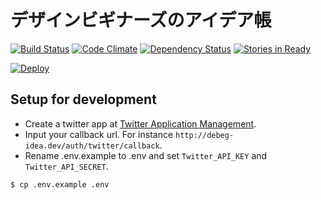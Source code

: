 # デザインビギナーズのアイデア帳

[![Build Status](https://travis-ci.org/design-beginners/debeg-idea.svg?branch=master)](https://travis-ci.org/design-beginners/debeg-idea)
[![Code Climate](https://codeclimate.com/github/design-beginners/debeg-idea.png)](https://codeclimate.com/github/design-beginners/debeg-idea)
[![Dependency Status](https://gemnasium.com/design-beginners/debeg-idea.svg)](https://gemnasium.com/design-beginners/debeg-idea)
[![Stories in Ready](https://badge.waffle.io/design-beginners/debeg-idea.png?label=ready&title=Ready)](https://waffle.io/design-beginners/debeg-idea)

[![Deploy](https://www.herokucdn.com/deploy/button.png)](https://heroku.com/deploy)

## Setup for development

* Create a twitter app at [Twitter Application Management](https://apps.twitter.com/).
* Input your callback url. For instance `http://debeg-idea.dev/auth/twitter/callback`.
* Rename .env.example to .env and set `Twitter_API_KEY` and `Twitter_API_SECRET`.

```
$ cp .env.example .env
```
